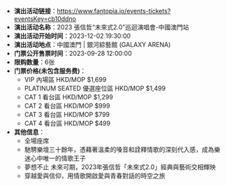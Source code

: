 - **演出活动链接**：https://www.fantopia.io/events-tickets?eventsKey=cb10ddno
- **演出活动名称**：2023 張信哲“未來式2.0”巡迴演唱會-中國澳門站
- **演出活动开始时间**：2023-12-02 19:30:00
- **演出活动地点**：中國澳門 | 銀河綜藝館 (GALAXY ARENA)
- **门票公开售票时间**：2023-09-28 12:00:00
- **限购数量**：6张
- **门票价格(未包含服务费)**：
  - VIP 內場區 HKD/MOP $1,699
  - PLATINUM SEATED 優選座位區 HKD/MOP $1,499
  - CAT 1 看台區 HKD/MOP $1,299
  - CAT 2 看台區 HKD/MOP $999
  - CAT 3 看台區 HKD/MOP $799
  - CAT 4 看台區 HKD/MOP $499
- **其他信息**：
  - 全場座席
  - 馳騁樂壇三十餘年，憑藉著溫柔的嗓音和詮釋情歌的深刻代入感，成為樂迷心中唯一的情歌王子
  - 夢想不止 未來可期，2023年張信哲「未來式2.0」經典與藝術交相輝映
  - 穿越愛與信仰，用情歌開啟愛與青春對話的時空之旅